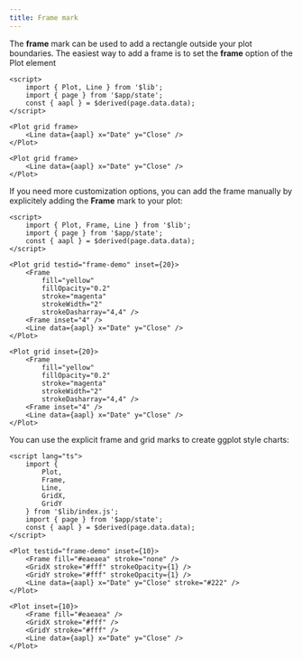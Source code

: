 ```yaml
---
title: Frame mark
---
```


The <b>frame</b> mark can be used to add a rectangle outside your plot boundaries. The
easiest way to add a frame is to set the <b>frame</b> option of the Plot element

```svelte live
<script>
    import { Plot, Line } from '$lib';
    import { page } from '$app/state';
    const { aapl } = $derived(page.data.data);
</script>

<Plot grid frame>
    <Line data={aapl} x="Date" y="Close" />
</Plot>
```

```svelte
<Plot grid frame>
    <Line data={aapl} x="Date" y="Close" />
</Plot>
```

If you need more customization options, you can add the frame manually by explicitely adding the <b
        >Frame</b
    > mark to your plot:

```svelte live
<script>
    import { Plot, Frame, Line } from '$lib';
    import { page } from '$app/state';
    const { aapl } = $derived(page.data.data);
</script>

<Plot grid testid="frame-demo" inset={20}>
    <Frame
        fill="yellow"
        fillOpacity="0.2"
        stroke="magenta"
        strokeWidth="2"
        strokeDasharray="4,4" />
    <Frame inset="4" />
    <Line data={aapl} x="Date" y="Close" />
</Plot>
```

```svelte
<Plot grid inset={20}>
    <Frame
        fill="yellow"
        fillOpacity="0.2"
        stroke="magenta"
        strokeWidth="2"
        strokeDasharray="4,4" />
    <Frame inset="4" />
    <Line data={aapl} x="Date" y="Close" />
</Plot>
```

You can use the explicit frame and grid marks to create ggplot style charts:

```svelte live
<script lang="ts">
    import {
        Plot,
        Frame,
        Line,
        GridX,
        GridY
    } from '$lib/index.js';
    import { page } from '$app/state';
    const { aapl } = $derived(page.data.data);
</script>

<Plot testid="frame-demo" inset={10}>
    <Frame fill="#eaeaea" stroke="none" />
    <GridX stroke="#fff" strokeOpacity={1} />
    <GridY stroke="#fff" strokeOpacity={1} />
    <Line data={aapl} x="Date" y="Close" stroke="#222" />
</Plot>
```

```svelte
<Plot inset={10}>
    <Frame fill="#eaeaea" />
    <GridX stroke="#fff" />
    <GridY stroke="#fff" />
    <Line data={aapl} x="Date" y="Close" />
</Plot>
```
